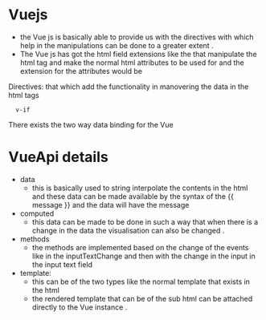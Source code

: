 # Vuejs
  - the Vue js is basically able to provide us with the directives with which help in the manipulations can be done to a greater extent .
  - The Vue js has got the html field extensions like the that manipulate the html tag and make the normal html attributes to be used for and the extension for the attributes would be 

  Directives: 
    that which add the functionality in manovering the data in the html tags
  ```
    v-if
  ```

  There exists the two way data binding for the Vue

# VueApi details

* data
  - this is basically used to string interpolate the contents in the html and these data can be made available by the syntax of the {{ message }} and the data will have the message
* computed
  - this data can be made to be done in such a way that when there is a change in the data the visualisation can also be changed .
* methods
  - the methods are implemented based on the change of the events like in the inputTextChange and then with the change in the input in the input text field
* template:
  - this can be of the two types like the normal template that exists in the html 
  - the rendered template that can be of the sub html can be attached directly to the Vue instance .

